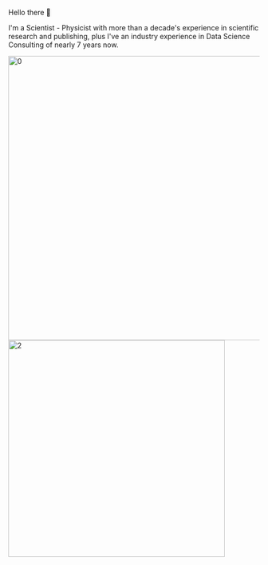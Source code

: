 Hello there 👋

I'm a Scientist - Physicist with more than a decade's experience in scientific research and publishing, plus I've an industry experience in Data Science Consulting of nearly 7 years now. 


<img width="569" alt="0" src="https://github.com/user-attachments/assets/dca253f6-9141-488e-94e2-d7253e9a5894">

<img width="434" alt="2" src="https://github.com/user-attachments/assets/36a755f4-31be-47be-82a1-db0b8309eec8">








